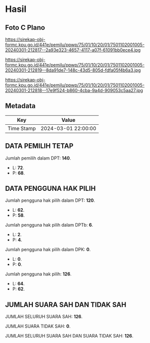 # Hasil

## Foto C Plano

https://sirekap-obj-formc.kpu.go.id/441e/pemilu/ppwp/75/01/10/20/01/7501102001005-20240301-212817--2a93e323-4657-4117-a07f-61091bb0ece4.jpg

https://sirekap-obj-formc.kpu.go.id/441e/pemilu/ppwp/75/01/10/20/01/7501102001005-20240301-212819--8da91de7-148c-43d5-805d-fdfa05f4b6a3.jpg

https://sirekap-obj-formc.kpu.go.id/441e/pemilu/ppwp/75/01/10/20/01/7501102001005-20240301-212818--17e9f524-b860-4cba-9a4d-909053c5aa27.jpg


## Metadata

| Key        | Value               |
| ---------- | ------------------- |
| Time Stamp | 2024-03-01 22:00:00 |


## DATA PEMILIH TETAP

Jumlah pemilih dalam DPT: **140**.
 * L: **72**.
 * P: **68**.

## DATA PENGGUNA HAK PILIH

Jumlah pengguna hak pilih dalam DPT: **120**.
 * L: **62**.
 * P: **58**.

Jumlah pengguna hak pilih dalam DPTb: **6**.
 * L: **2**.
 * P: **4**.

Jumlah pengguna hak pilih dalam DPK: **0**.
 * L: **0**.
 * P: **0**.

Jumlah pengguna hak pilih: **126**.
 * L: **64**.
 * P: **62**.

## JUMLAH SUARA SAH DAN TIDAK SAH

JUMLAH SELURUH SUARA SAH: **126**.

JUMLAH SUARA TIDAK SAH: **0**.

JUMLAH SELURUH SUARA SAH DAN SUARA TIDAK SAH: **126**.


